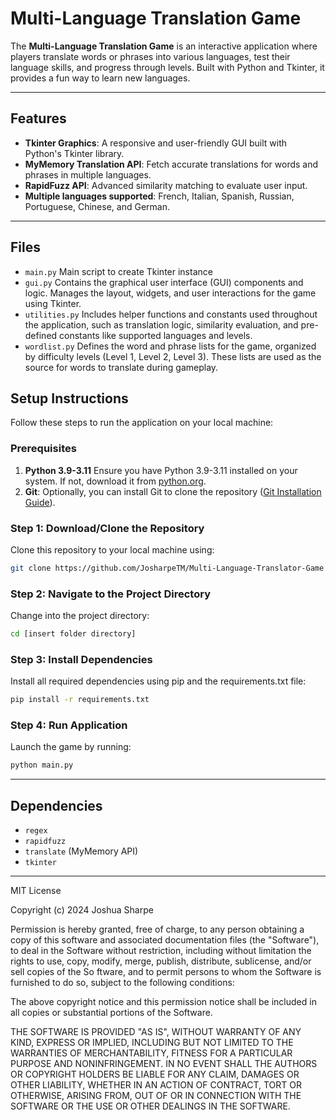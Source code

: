 # Multi-Language Translation Game

The **Multi-Language Translation Game** is an interactive application where players translate words or phrases into various languages, test their language skills, and progress through levels. Built with Python and Tkinter, it provides a fun way to learn new languages.

---

## Features
- **Tkinter Graphics**: A responsive and user-friendly GUI built with Python's Tkinter library.
-  **MyMemory Translation API**: Fetch accurate translations for words and phrases in multiple languages.
-  **RapidFuzz API**: Advanced similarity matching to evaluate user input.
- **Multiple languages supported**: French, Italian, Spanish, Russian, Portuguese, Chinese, and German.
---
## Files
- ```main.py``` Main script to create Tkinter instance
- ```gui.py``` Contains the graphical user interface (GUI) components and logic. Manages the layout, widgets, and user interactions for the game using Tkinter.
- ```utilities.py``` Includes helper functions and constants used throughout the application, such as translation logic, similarity evaluation, and pre-defined constants like supported languages and levels.
- ```wordlist.py``` Defines the word and phrase lists for the game, organized by difficulty levels (Level 1, Level 2, Level 3). These lists are used as the source for words to translate during gameplay.

## Setup Instructions
Follow these steps to run the application on your local machine:

### Prerequisites
1. **Python 3.9-3.11** Ensure you have Python 3.9-3.11 installed on your system. If not, download it from [python.org](https://www.python.org/downloads/).
2. **Git**: Optionally, you can install Git to clone the repository ([Git Installation Guide](https://git-scm.com/book/en/v2/Getting-Started-Installing-Git)).

### Step 1: Download/Clone the Repository
Clone this repository to your local machine using:
```bash
git clone https://github.com/JosharpeTM/Multi-Language-Translator-Game
```
### Step 2: Navigate to the Project Directory
Change into the project directory:
```bash
cd [insert folder directory]
```
### Step 3: Install Dependencies
Install all required dependencies using pip and the requirements.txt file:
```bash
pip install -r requirements.txt
```
### Step 4: Run Application
Launch the game by running:
```bash
python main.py
```
---
## Dependencies
- ```regex```
- ```rapidfuzz```
- ```translate``` (MyMemory API)
- ```tkinter```
---

MIT License

Copyright (c) 2024 Joshua Sharpe

Permission is hereby granted, free of charge, to any person obtaining a copy
of this software and associated documentation files (the "Software"), to deal
in the Software without restriction, including without limitation the rights
to use, copy, modify, merge, publish, distribute, sublicense, and/or sell
copies of the So
ftware, and to permit persons to whom the Software is
furnished to do so, subject to the following conditions:

The above copyright notice and this permission notice shall be included in all
copies or substantial portions of the Software.

THE SOFTWARE IS PROVIDED "AS IS", WITHOUT WARRANTY OF ANY KIND, EXPRESS OR
IMPLIED, INCLUDING BUT NOT LIMITED TO THE WARRANTIES OF MERCHANTABILITY,
FITNESS FOR A PARTICULAR PURPOSE AND NONINFRINGEMENT. IN NO EVENT SHALL THE
AUTHORS OR COPYRIGHT HOLDERS BE LIABLE FOR ANY CLAIM, DAMAGES OR OTHER
LIABILITY, WHETHER IN AN ACTION OF CONTRACT, TORT OR OTHERWISE, ARISING FROM,
OUT OF OR IN CONNECTION WITH THE SOFTWARE OR THE USE OR OTHER DEALINGS IN THE
SOFTWARE.




